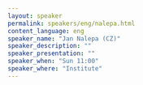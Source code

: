 ```yaml
---
layout: speaker
permalink: speakers/eng/nalepa.html
content_language: eng
speaker_name: "Jan Nalepa (CZ)"
speaker_description: ""
speaker_presentation: ""
speaker_when: "Sun 11:00"
speaker_where: "Institute"
---
```

